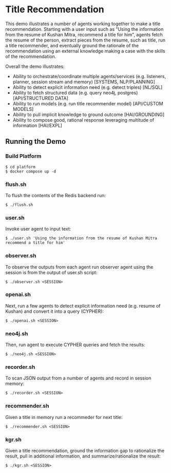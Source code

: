 # Title Recommendation

This demo illustrates a number of agents working together to make a title recommendation. Starting with a user input such as "Using the information from the resume of Kushan Mitra, recommend a title for him", agents fetch the resume of the person, extract pieces from the resume, such as title, run a title recommender, and eventually ground the rationale of the recommendation using an external knowledge making a case with the skills of the recommendation.

Overall the demo illustrates:
* Ability to orchestrate/coordinate multiple agents/services (e.g. listeners, planner, session stream and memory) [SYSTEMS, NLP/PLANNING]
* Ability to detect explicit information need (e.g. detect triples) [NL/SQL]
* Ability to fetch structured data (e.g. query neo4j, postgres) [API/STRUCTURED DATA]
* Ability to run models (e.g. run title recommender model) [API/CUSTOM MODELS]
* Ability to pull implicit knowledge to ground outcome [HAI/GROUNDING]
* Ability to compose good, rational response leveraging multitude of information [HAI/EXPL]

## Running the Demo

### Build Platform

```
$ cd platform
$ docker compose up -d
```

### flush.sh
To flush the contents of the Redis backend run:
```
$ ./flush.sh
```

### user.sh
Invoke user agent to input text:
```
$ ./user.sh 'Using the information from the resume of Kushan Mitra recommend a title for him'
```

### observer.sh
To observe the outputs from each agent run observer agent using the session is from the output of user.sh script:
```
$ ./observer.sh <SESSION>
```

### openai.sh
Next, run a few agents to detect explicit information need (e.g. resume of Kushan) and convert it into a query (CYPHER):
```
$ ./openai.sh <SESSION>
```

### neo4j.sh
Then, run agent to execute CYPHER queries and fetch the results:
```
$ ./neo4j.sh <SESSION>
```

### recorder.sh
To scan JSON output from a number of agents and record in session memory:
```
$ ./recorder.sh <SESSION>
```

### recommender.sh
Given a title in memory run a recommeder for next title:
```
$ ./recommender.sh <SESSION>
```

### kgr.sh
Given a title recommendation, ground the information gap to rationalize the result, pull in additional information, and summarize/rationalize the result:
```
$ ./kgr.sh <SESSION>
```

